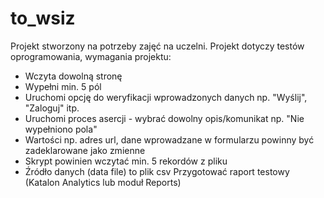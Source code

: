 # to_wsiz

Projekt stworzony na potrzeby zajęć na uczelni.
Projekt dotyczy testów oprogramowania, wymagania projektu:

- Wczyta dowolną stronę
- Wypełni min. 5 pól
- Uruchomi opcję do weryfikacji wprowadzonych danych np. "Wyślij", "Zaloguj" itp.
- Uruchomi proces asercji - wybrać dowolny opis/komunikat np. "Nie wypełniono pola"
- Wartości np. adres url, dane wprowadzane w formularzu powinny być zadeklarowane jako zmienne
- Skrypt powinien wczytać min. 5 rekordów z pliku
- Źródło danych (data file) to plik csv
Przygotować raport testowy (Katalon Analytics lub moduł Reports)
